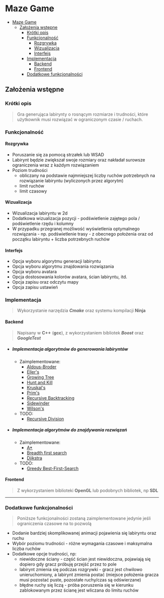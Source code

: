 # Maze Game

- [Maze Game](#maze-game)
  - [Założenia wstępne](#założenia-wstępne)
    - [Krótki opis](#krótki-opis)
    - [Funkcjonalność](#funkcjonalność)
      - [Rozgrywka](#rozgrywka)
      - [Wizualizacja](#wizualizacja)
      - [Interfejs](#interfejs)
    - [Implementacja](#implementacja)
      - [Backend](#backend)
      - [Frontend](#frontend)
    - [Dodatkowe funkcjonalności](#dodatkowe-funkcjonalności)

## Założenia wstępne

### Krótki opis

> Gra generująca labirynty o rosnącym rozmiarze i trudności, które użytkownik musi rozwiązać w ograniczonym czasie / ruchach.

### Funkcjonalność

#### Rozgrywka

- Poruszanie się za pomocą strzałek lub WSAD
- Labirynt będzie zwiększał swoje rozmiary oraz nakładał surowsze ograniczenia wraz z każdym rozwiązaniem
- Poziom trudności
  - obliczany na podstawie najmniejszej liczby ruchów potrzebnych na rozwiązanie labiryntu (wyliczonych przez algorytm)
  - limit ruchów
  - limit czasowy

#### Wizualizacja

- Wizualizacja labiryntu w 2d
- Dodatkowa wizualizacja pozycji - podświetlenie zajętego pola / podświetlenie rzędu i kolumny
- W przypadku przegranej możliwość wyświetlenia optymalnego rozwiązania - np. podświetlenie trasy - z obecnego położenia oraz od początku labiryntu + liczba potrzebnych ruchów

#### Interfejs

- Opcja wyboru algorytmu generacji labiryntu
- Opcja wyboru algorytmu znajdowania rozwiązania
- Opcja wyboru avatara
- Opcja dostosowania kolorów avatara, ścian labiryntu, itd.
- Opcja zapisu oraz odczytu mapy
- Opcja zapisu ustawień

### Implementacja

> Wykorzystanie narzędzia _**Cmake**_ oraz systemu kompilacji **Ninja**

#### Backend

> Napisany w **C++** (**gcc**), z wykorzystaniem bibliotek **_Boost_** oraz **_GoogleTest_**

- ##### Implementacja algorytmów do generowania labiryntów

  - Zaimplementowane:
    - [Aldous-Broder](https://weblog.jamisbuck.org/2011/1/17/maze-generation-aldous-broder-algorithm.html)
    - [Eller's](https://weblog.jamisbuck.org/2010/12/29/maze-generation-eller-s-algorithm.html)
    - [Growing Tree](http://weblog.jamisbuck.org/2011/1/27/maze-generation-growing-tree-algorithm)
    - [Hunt and Kill](https://weblog.jamisbuck.org/2011/1/24/maze-generation-hunt-and-kill-algorithm.html)
    - [Kruskal's](https://weblog.jamisbuck.org/2011/1/3/maze-generation-kruskal-s-algorithm.html)
    - [Prim's](http://weblog.jamisbuck.org/2011/1/10/maze-generation-prim-s-algorithm)
    - [Recursive Backtracking](http://weblog.jamisbuck.org/2010/12/27/maze-generation-recursive-backtracking)
    - [Sidewinder](https://weblog.jamisbuck.org/2011/2/3/maze-generation-sidewinder-algorithm.html)
    - [Wilson's](https://weblog.jamisbuck.org/2011/1/20/maze-generation-wilson-s-algorithm.html)
  - TODO:
    - [Recursive Division](https://weblog.jamisbuck.org/2011/1/12/maze-generation-recursive-division-algorithm.html)

- ##### Implementacja algorytmów do znajdywania rozwiązań

  - Zaimplementowane:
    - [A\*](https://en.wikipedia.org/wiki/A*_search_algorithm)
    - [Breadth first search](https://en.wikipedia.org/wiki/Breadth-first_search)
    - [Djikstra](https://en.wikipedia.org/wiki/Dijkstra%27s_algorithm)
  - TODO:
    - [Greedy Best-First-Search](https://en.wikipedia.org/wiki/Best-first_search)

#### Frontend

> Z wykorzystaniem biblioteki **OpenGL** lub podobnych bibliotek, np **SDL**

---

### Dodatkowe funkcjonalności

> Poniższe funkcjonalności zostaną zaimplementowane jedynie jeśli ograniczenia czasowe na to pozwolą

- Dodanie bardziej skomplikowanej animacji pojawienia się labiryntu oraz ruchu
- Wybór poziomu trudności - różne wymagania czasowe i maksymalna liczba ruchów
- Dodatkowe opcje trudności, np:
  - niewidoczne ściany - część ścian jest niewidoczna, pojawiają się dopiero gdy gracz próbuję przejść przez to pole
  - labirynt zmienia się podczas rozgrywki - gracz jest chwilowo unieruchomiony, a labirynt zmienia postać (miejsce położenia gracza musi pozostać puste, pozostałe ruchy/czas są odświerzane)
  - błędne ruchy się liczą - próba poruszenia się w kierunku zablokowanym przez ścianę jest wliczana do limitu ruchów
